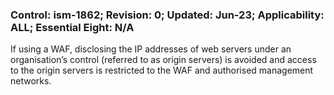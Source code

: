 ### Control: ism-1862; Revision: 0; Updated: Jun-23; Applicability: ALL; Essential Eight: N/A
<p>If using a WAF, disclosing the IP addresses of web servers under an organisation’s control (referred to as origin servers) is avoided and access to the origin servers is restricted to the WAF and authorised management networks.</p>